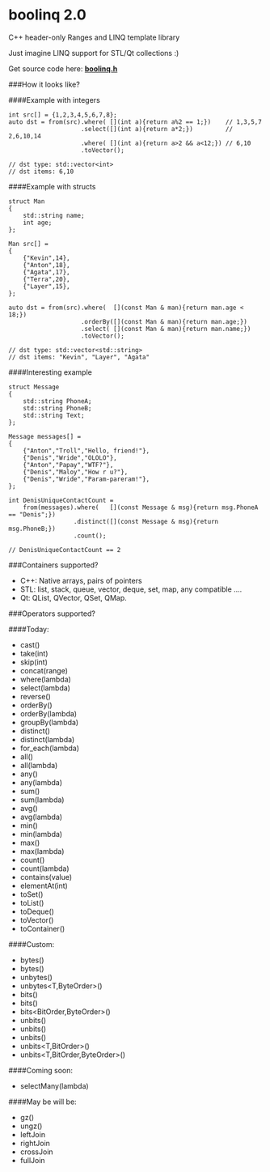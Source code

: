 boolinq 2.0
=======

C++ header-only Ranges and LINQ template library

Just imagine LINQ support for STL/Qt collections :)

Get source code here: **[boolinq.h](https://github.com/k06a/boolinq/blob/master/include/boolinq/boolinq.h)**

###How it looks like?

####Example with integers

```
int src[] = {1,2,3,4,5,6,7,8};
auto dst = from(src).where( [](int a){return a%2 == 1;})    // 1,3,5,7
                    .select([](int a){return a*2;})         // 2,6,10,14
                    .where( [](int a){return a>2 && a<12;}) // 6,10
                    .toVector();

// dst type: std::vector<int>
// dst items: 6,10
```

####Example with structs

```
struct Man
{
    std::string name;
    int age;
};

Man src[] =
{
    {"Kevin",14},
    {"Anton",18},
    {"Agata",17},
    {"Terra",20},
    {"Layer",15},
};

auto dst = from(src).where(  [](const Man & man){return man.age < 18;})
                    .orderBy([](const Man & man){return man.age;})
                    .select( [](const Man & man){return man.name;})
                    .toVector();

// dst type: std::vector<std::string>
// dst items: "Kevin", "Layer", "Agata"
```

####Interesting example

```
struct Message
{
    std::string PhoneA;
    std::string PhoneB;
    std::string Text;
};

Message messages[] =
{
    {"Anton","Troll","Hello, friend!"},
    {"Denis","Wride","OLOLO"},
    {"Anton","Papay","WTF?"},
    {"Denis","Maloy","How r u?"},
    {"Denis","Wride","Param-pareram!"},
};

int DenisUniqueContactCount =
    from(messages).where(   [](const Message & msg){return msg.PhoneA == "Denis";})
                  .distinct([](const Message & msg){return msg.PhoneB;})
                  .count();

// DenisUniqueContactCount == 2    
```

###Containers supported?

- C++: Native arrays, pairs of pointers
- STL: list, stack, queue, vector, deque, set, map, any compatible ....
- Qt: QList, QVector, QSet, QMap.

###Operators supported?

####Today:

- cast<T>()
- take(int)
- skip(int)
- concat(range)
- where(lambda)
- select(lambda)
- reverse()
- orderBy()
- orderBy(lambda)
- groupBy(lambda)
- distinct()
- distinct(lambda)
- for_each(lambda)
- all()
- all(lambda)
- any()
- any(lambda)
- sum()
- sum(lambda)
- avg()
- avg(lambda)
- min()
- min(lambda)
- max()
- max(lambda)
- count()
- count(lambda)
- contains(value)
- elementAt(int)
- toSet()
- toList()
- toDeque()
- toVector()
- toContainer<T>()

####Custom:

- bytes()
- bytes<ByteOrder>()
- unbytes<T>()
- unbytes<T,ByteOrder>()
- bits()
- bits<BitOrder>()
- bits<BitOrder,ByteOrder>()
- unbits()
- unbits<BitOrder>()
- unbits<T>()
- unbits<T,BitOrder>()
- unbits<T,BitOrder,ByteOrder>()

####Coming soon:

- selectMany(lambda)

####May be will be:

- gz()
- ungz()
- leftJoin
- rightJoin
- crossJoin
- fullJoin
